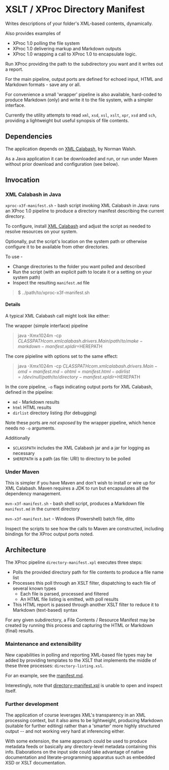 # XSLT / XProc Directory Manifest

Writes descriptions of your folder's XML-based contents, dynamically.

Also provides examples of
  - XProc 1.0 polling the file system
  - XProc 1.0 delivering markup and Markdown outputs
  - XProc 1.0 wrapping a call to XProc 1.0 to encapsulate logic.

Run XProc providing the path to the subdirectory you want and it writes out a report.

For the main pipeline, output ports are defined for echoed input, HTML and Markdown formats - save any or all.

For convenience a small 'wrapper' pipeline is also available, hard-coded to produce Markdown (only) and write it to the file system, with a  simpler interface.

Currently the utility attempts to read `xml`, `xsd`, `xsl`, `xslt`, `xpr`, `xsd` and `sch`, providing a lightweight but useful synopsis of file contents.

## Dependencies

The application depends on [XML Calabash](http://xmlcalabash.com), by Norman Walsh.

As a Java application it can be downloaded and run, or run under Maven without prior download and configuration (see below).

## Invocation

### XML Calabash in Java

`xproc-x3f-manifest.sh` - bash script invoking XML Calabash in Java: runs an XProc 1.0 pipeline to produce a directory manifest describing the current directory.

To configure, install [XML Calabash](http://xmlcalabash.com) and adjust the script as needed to resolve resources on your system.

Optionally, put the script's location on the system path or otherwise configure it to be available from other directories.

To use -

* Change directories to the folder you want polled and described
* Run the script (with an explicit path to locate it or a setting on your system path)
* Inspect the resulting `manifest.md` file

> $ ../path/to/xproc-x3f-manifest.sh

#### Details

A typical XML Calabash call might look like either:

The wrapper (simple interface) pipeline

> java -Xmx1024m -cp $CLASSPATH com.xmlcalabash.drivers.Main /path/to/make-markdown-manifest.xpl dir=$HEREPATH

The core pipieline with options set to the same effect:

> java -Xmx1024m -cp $CLASSPATH com.xmlcalabash.drivers.Main -omd=manifest.md -ohtml=manifest.html -odirlist=/dev/null /path/to/directory-manifest.xpl dir=$HEREPATH

In the core pipeline, `-o` flags indicating output ports for XML Calabash, defined in the pipeline:

- `md` - Markdown results
- `html` HTML results
- `dirlist` directory listing (for debugging)

Note these ports are *not exposed* by the wrapper pipeline, which hence needs no `-o` arguments.

Additionally

- `$CLASSPATH` includes the XML Calabash jar and a jar for logging as necessary
- `$HEREPATH` is a path (as file: URI) to directory to be polled

### Under Maven

This is simpler if you have Maven and don't wish to install or wire up for XML Calabash. Maven requires a JDK to run but encapsulates all the dependency management.

`mvn-x3f-manifest.sh` - bash shell script, produces a Markdown file `manifest.md` in the current directory

`mvn-x3f-manifest.bat` - Windows (Powershell) batch file, ditto

Inspect the scripts to see how the calls to Maven are constructed, including bindings for the XProc output ports noted.

## Architecture

The XProc pipeline `directory-manifest.xpl` executes three steps:

- Polls the provided directory path for file contents to produce a file name list
- Processes this poll through an XSLT filter, dispatching to each file of several known types
  - Each file is parsed, processed and filtered
  - An HTML file listing is emitted, with poll results
- This HTML report is passed through another XSLT filter to reduce it to Markdown (text-based) syntax

For any given subdirectory, a File Contents / Resource Manifest may be created by running this process and capturing the HTML or Markdown (final) results.

### Maintenance and extensibility

New capabilities in polling and reporting XML-based file types may be added by providing templates to the XSLT that implements the middle of these three processes: `directory-listing.xsl`. 

For an example, see the [manifest.md](manifest.md).

Interestingly, note that  [directory-manifest.xpl](directory-manifest.xpl) is unable to open and inspect itself.

### Further development

The application of course leverages XML's transparency in an XML processing context, but it also aims to be lightweight, producing Markdown (suitable for further editing) rather than a 'smarter' more highly structured output -- and not working very hard at inferencing either.

With some extension, the same approach could be used to produce metadata feeds or basically any directory-level metadata containing this info. Elaborations on the input side could take advantage of native documentation and literate-programming apparatus such as embedded XSD or XSLT documentation.
